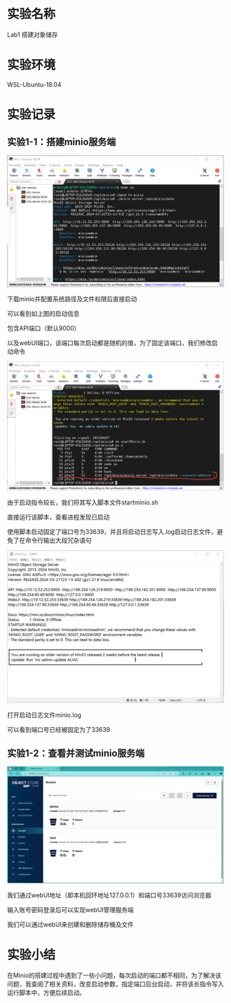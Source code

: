 # 实验名称

Lab1 搭建对象储存

# 实验环境

WSL-Ubuntu-18.04

# 实验记录

## 实验1-1：搭建minio服务端

![alt](./figure/直接启动minio_server.png)

下载minio并配置系统路径及文件权限后直接启动

可以看到如上图的启动信息

包含API端口（默认9000）

以及webUI端口，该端口每次启动都是随机的值，为了固定该端口，我们修改启动命令


![alt](./figure/使用脚本后台启动并查看进程(固定端口号).png)

由于启动指令较长，我们将其写入脚本文件startminio.sh

直接运行该脚本，查看进程发现已启动

使用脚本启动固定了端口号为33639，并且将启动日志写入.log启动日志文件，避免了在命令行输出大段冗杂语句

![alt](./figure/查看启动日志.png)

打开启动日志文件minio.log

可以看到端口号已经被固定为了33639

## 实验1-2：查看并测试minio服务端

![alt](./figure/浏览器控制台.png)

我们通过webUI地址（即本机回环地址127.0.0.1）和端口号33639访问浏览器

输入账号密码登录后可以实现webUI管理服务端

我们可以通过webUI来创建和删除储存桶及文件

# 实验小结

在Minio的搭建过程中遇到了一些小问题，每次启动的端口都不相同，为了解决该问题，我查阅了相关资料，改变启动参数，指定端口后台启动，并将该长指令写入运行脚本中，方便后续启动。
